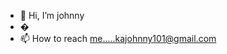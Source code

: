 - 👋 Hi, I’m johnny
- �
- 📫 How to reach me.....kajohnny101@gmail.com

<!---
kajohnny/kajohnny is a ✨ special ✨ repository because its `README.md` (this file) appears on your GitHub profile.
You can click the Preview link to take a look at your changes.
--->

